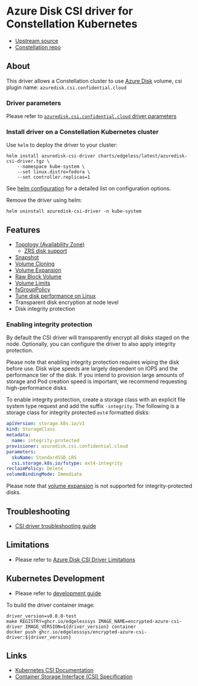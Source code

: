 # Azure Disk CSI driver for Constellation Kubernetes

- [Upstream source](https://github.com/kubernetes-sigs/azuredisk-csi-driver)
- [Constellation repo](https://github.com/edgelesssys/constellation)

## About

This driver allows a Constellation cluster to use [Azure Disk](https://azure.microsoft.com/en-us/services/storage/disks/) volume, csi plugin name: `azuredisk.csi.confidential.cloud`

### Driver parameters

Please refer to [`azuredisk.csi.confidential.cloud` driver parameters](./docs/driver-parameters.md)

### Install driver on a Constellation Kubernetes cluster

Use `helm` to deploy the driver to your cluster:

```shell
helm install azuredisk-csi-driver charts/edgeless/latest/azuredisk-csi-driver.tgz \
    --namespace kube-system \
    --set linux.distro=fedora \
    --set controller.replicas=1
```

See [helm configuration](../charts/README.md#V1-Parameters) for a detailed list on configuration options.

Remove the driver using helm:

```shell
helm uninstall azuredisk-csi-driver -n kube-system
```

## Features

- [Topology (Availability Zone)](./deploy/example/topology)
  - [ZRS disk support](./deploy/example/topology#zrs-disk-support)
- [Snapshot](./deploy/example/snapshot)
- [Volume Cloning](./deploy/example/cloning)
- [Volume Expansion](./deploy/example/resize)
- [Raw Block Volume](./deploy/example/rawblock)
- [Volume Limits](./deploy/example/volumelimits)
- [fsGroupPolicy](./deploy/example/fsgroup)
- [Tune disk performance on Linux](./docs/perf-profiles.md)
- Transparent disk encryption at node level
- Disk integrity protection

### Enabling integrity protection

By default the CSI driver will transparently encrypt all disks staged on the node.
Optionally, you can configure the driver to also apply integrity protection.

Please note that enabling integrity protection requires wiping the disk before use.
Disk wipe speeds are largely dependent on IOPS and the performance tier of the disk.
If you intend to provision large amounts of storage and Pod creation speed is important,
we recommend requesting high-performance disks.

To enable integrity protection, create a storage class with an explicit file system type request and add the suffix `-integrity`.
The following is a storage class for integrity protected `ext4` formatted disks:

```yaml
apiVersion: storage.k8s.io/v1
kind: StorageClass
metadata:
  name: integrity-protected
provisioner: azuredisk.csi.confidential.cloud
parameters:
  skuName: StandardSSD_LRS
  csi.storage.k8s.io/fstype: ext4-integrity
reclaimPolicy: Delete
volumeBindingMode: Immediate
```

Please note that [volume expansion](https://kubernetes.io/blog/2018/07/12/resizing-persistent-volumes-using-kubernetes/) is not supported for integrity-protected disks.

## Troubleshooting

- [CSI driver troubleshooting guide](./docs/csi-debug.md)

## Limitations

- Please refer to [Azure Disk CSI Driver Limitations](./docs/limitations.md)

## Kubernetes Development

- Please refer to [development guide](./docs/csi-dev.md)

To build the driver container image:

```shell
driver_version=v0.0.0-test
make REGISTRY=ghcr.io/edgelesssys IMAGE_NAME=encrypted-azure-csi-driver IMAGE_VERSION=${driver_version} container
docker push ghcr.io/edgelesssys/encrypted-azure-csi-driver:${driver_version}
```

## Links

- [Kubernetes CSI Documentation](https://kubernetes-csi.github.io/docs/)
- [Container Storage Interface (CSI) Specification](https://github.com/container-storage-interface/spec)
